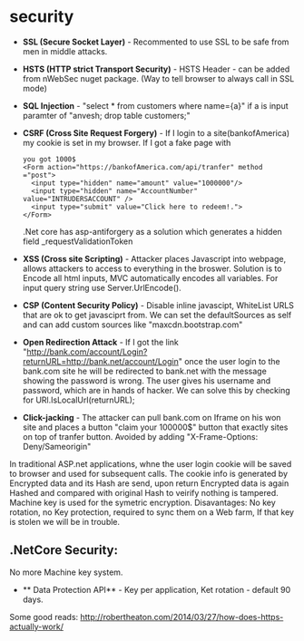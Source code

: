 # security

* **SSL (Secure Socket Layer)** - Recommented to use SSL to be safe from men in middle attacks.

* **HSTS (HTTP strict Transport Security)** - HSTS Header   - can be added from nWebSec nuget package. (Way to tell browser to always call in SSL mode)

* **SQL Injection** - "select * from customers where name={a}"   if a is input paramter of "anvesh; drop table customers;" 

* **CSRF (Cross Site Request Forgery)** - If I login to a site(bankofAmerica) my cookie is set in my browser. If I got a fake page with
    
    ```
    you got 1000$
    <Form action="https://bankofAmerica.com/api/tranfer" method ="post">
      <input type="hidden" name="amount" value="1000000"/>
      <input type="hidden" name="AccountNumber" value="INTRUDERSACCOUNT" />
      <input type="submit" value="Click here to redeem!.">
    </Form>
    ```
    .Net core has asp-antiforgery as a solution which generates a hidden field _requestValidationToken
    
* **XSS (Cross site Scripting)** - Attacker places Javascript into webpage, allows attackers to access to everything in the broswer. Solution is to Encode all html inputs, MVC automatically encodes all variables. For input query string use Server.UrlEncode().

* **CSP (Content Security Policy)** - Disable inline javascipt, WhiteList URLS that are ok to get javasciprt from. We can set the defaultSources as self and can add custom sources like "maxcdn.bootstrap.com" 
    
* **Open Redirection Attack** - If I got the link "http://bank.com/account/Login?returnURL=http://bank.net/account/Login" once the user login to the bank.com site he will be redirected to bank.net with the message showing the password is wrong. The user gives his username and password, which are in hands of hacker.  We can solve this by checking for URl.IsLocalUrl(returnURL);

* **Click-jacking** - The attacker can pull bank.com on Iframe on his won site and places a button "claim your 100000$" button that exactly sites on top of tranfer button.  Avoided by adding "X-Frame-Options: Deny/Sameorigin"


In traditional ASP.net applications, whne the user login cookie will be saved to browser and used for subsequent calls. The cookie info is generated by Encrypted data and its Hash are send, upon return Encrypted data is again Hashed and compared with original Hash to veirify nothing is tampered. Machine key is used for the symetric encryption. 
Disavantages: No key rotation, no Key protection, required to sync them on a Web farm, If that key is stolen we will be in trouble.
## .NetCore Security:  
   No more Machine key system. 
   * ** Data Protection API** - Key per application, Ket rotation - default 90 days.
   
   
  Some good reads: http://robertheaton.com/2014/03/27/how-does-https-actually-work/

